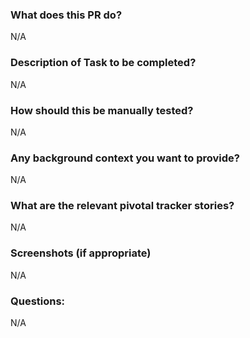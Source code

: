 ### What does this PR do?
N/A

### Description of Task to be completed?
N/A

### How should this be manually tested?
N/A

### Any background context you want to provide?
N/A

### What are the relevant pivotal tracker stories?
N/A

### Screenshots (if appropriate)
N/A

### Questions:
N/A